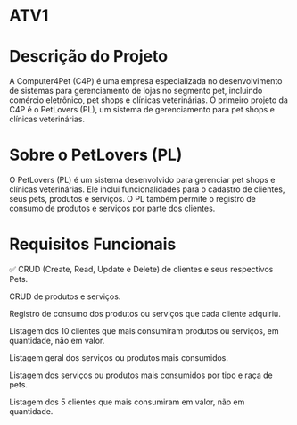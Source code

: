 # ATV1

# Descrição do Projeto

A Computer4Pet (C4P) é uma empresa especializada no desenvolvimento de sistemas para gerenciamento de lojas no segmento pet, incluindo comércio eletrônico, pet shops e clínicas veterinárias. O primeiro projeto da C4P é o PetLovers (PL), um sistema de gerenciamento para pet shops e clínicas veterinárias.

# Sobre o PetLovers (PL)

O PetLovers (PL) é um sistema desenvolvido para gerenciar pet shops e clínicas veterinárias. Ele inclui funcionalidades para o cadastro de clientes, seus pets, produtos e serviços. O PL também permite o registro de consumo de produtos e serviços por parte dos clientes.

# Requisitos Funcionais

✅ CRUD (Create, Read, Update e Delete) de clientes e seus respectivos Pets.

CRUD de produtos e serviços.

Registro de consumo dos produtos ou serviços que cada cliente adquiriu.

Listagem dos 10 clientes que mais consumiram produtos ou serviços, em quantidade, não em valor.

Listagem geral dos serviços ou produtos mais consumidos.

Listagem dos serviços ou produtos mais consumidos por tipo e raça de pets.

Listagem dos 5 clientes que mais consumiram em valor, não em quantidade.
